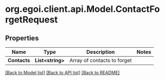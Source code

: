 # org.egoi.client.api.Model.ContactForgetRequest
## Properties

Name | Type | Description | Notes
------------ | ------------- | ------------- | -------------
**Contacts** | **List&lt;string&gt;** | Array of contacts to forget | 

[[Back to Model list]](../README.md#documentation-for-models) [[Back to API list]](../README.md#documentation-for-api-endpoints) [[Back to README]](../README.md)

